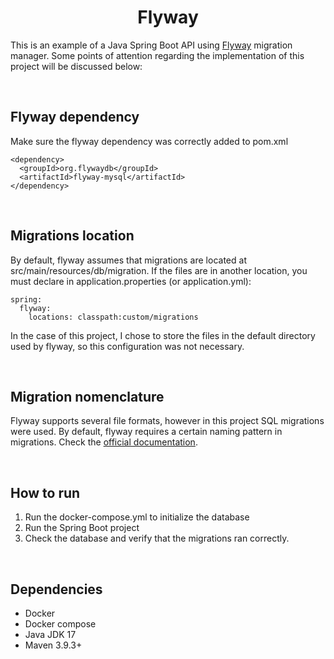 <h1 align="center"><strong>Flyway</strong></h1>

This is an example of a Java Spring Boot API using [Flyway](https://flywaydb.org/) migration manager. Some points of attention regarding the implementation of this project will be discussed below:

&nbsp;

## Flyway dependency

Make sure the flyway dependency was correctly added to pom.xml

```
<dependency>
  <groupId>org.flywaydb</groupId>
  <artifactId>flyway-mysql</artifactId>
</dependency>
```

&nbsp;

## Migrations location

By default, flyway assumes that migrations are located at src/main/resources/db/migration. If the files are in another location, you must declare in application.properties (or application.yml):

```
spring:
  flyway:
    locations: classpath:custom/migrations
```

In the case of this project, I chose to store the files in the default directory used by flyway, so this configuration was not necessary.

&nbsp;

## Migration nomenclature

Flyway supports several file formats, however in this project SQL migrations were used. By default, flyway requires a certain naming pattern in migrations. Check the [official documentation](https://documentation.red-gate.com/flyway/flyway-cli-and-api/concepts/migrations).

&nbsp;

## **How to run**

1. Run the docker-compose.yml to initialize the database
1. Run the Spring Boot project
1. Check the database and verify that the migrations ran correctly.

&nbsp;

## **Dependencies**

- Docker
- Docker compose
- Java JDK 17
- Maven 3.9.3+

